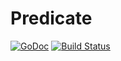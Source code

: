 Predicate
=========

[![GoDoc](https://godoc.org/github.com/boldlygoventures/predicate?status.svg)](https://godoc.org/github.com/boldlygoventures/predicate)
[![Build Status](https://drone.io/github.com/boldlygoventures/predicate/status.png)](https://drone.io/github.com/boldlygoventures/predicate/latest)

